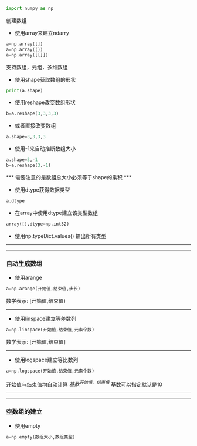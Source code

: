 ```python
import numpy as np
```
创建数组

- 使用array来建立ndarry
```py
a=np.array([])
a=np.array(())
a=np.array([[]])
```
支持数组，元组，多维数组
- 使用shape获取数组的形状
```py
print(a.shape)
```
- 使用reshape改变数组形状
```py
b=a.reshape(3,3,3,3)
```
- 或者直接改变数组
```py
a.shape=3,3,3,3
```
- 使用-1来自动推断数组大小
```py
a.shape=3,-1
b=a.reshape(3,-1)
```
*** 需要注意的是数组总大小必须等于shape的乘积 ***
- 使用dtype获得数据类型
```py
a.dtype
```
- 在array中使用dtype建立该类型数组
```py
array([],dtype=np.int32)
```
- 使用np.typeDict.values() 输出所有类型
---
---
### 自动生成数组
- 使用arange
```py
a=np.arange(开始值,结束值,步长)
```
数学表示: [开始值,结束值)

------
- 使用linspace建立等差数列
```py
a=np.linspace(开始值,结束值,元素个数)
```
数学表示: [开始值,结束值]

----
- 使用logspace建立等比数列
```py
a=np.logspace(开始值,结束值,元素个数)
```
开始值与结束值均自动计算 $基数^{开始值、结束值}$
基数可以指定默认是10

---
---
### 空数组的建立
- 使用empty
```py
a=np.empty(数组大小,数组类型)
```
